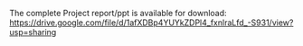 The complete Project report/ppt is available for download:
https://drive.google.com/file/d/1afXDBp4YUYkZDPl4_fxnlraLfd_-S931/view?usp=sharing
